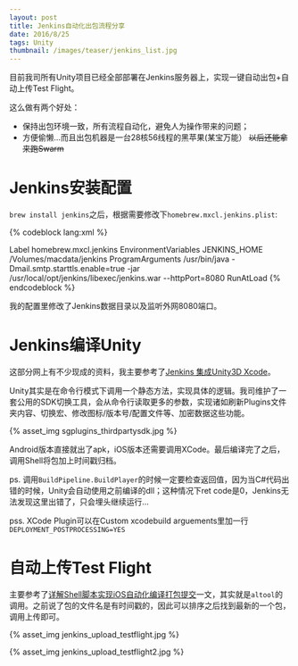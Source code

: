 ```yaml
---
layout: post
title: Jenkins自动化出包流程分享
date: 2016/8/25
tags: Unity
thumbnail: /images/teaser/jenkins_list.jpg
---
```


目前我司所有Unity项目已经全部部署在Jenkins服务器上，实现一键自动出包+自动上传Test Flight。

<!--more-->

这么做有两个好处：

- 保持出包环境一致，所有流程自动化，避免人为操作带来的问题；
- 方便偷懒...而且出包机器是一台28核56线程的黑苹果(某宝万能） ~~以后还能拿来跑Swarm~~

# Jenkins安装配置

`brew install jenkins`之后，根据需要修改下`homebrew.mxcl.jenkins.plist`:

{% codeblock lang:xml %}
<?xml version="1.0" encoding="UTF-8"?>
<!DOCTYPE plist PUBLIC "-//Apple//DTD PLIST 1.0//EN" "http://www.apple.com/DTDs/PropertyList-1.0.dtd">
<plist version="1.0">
  <dict>
    <key>Label</key>
    <string>homebrew.mxcl.jenkins</string>
    <key>EnvironmentVariables</key>
    <dict>
        <key>JENKINS_HOME</key>
        <string>/Volumes/macdata/jenkins</string>
    </dict>
    <key>ProgramArguments</key>
    <array>
      <string>/usr/bin/java</string>
      <string>-Dmail.smtp.starttls.enable=true</string>
      <string>-jar</string>
      <string>/usr/local/opt/jenkins/libexec/jenkins.war</string>
      <string>--httpPort=8080</string>
    </array>
    <key>RunAtLoad</key>
    <true/>
  </dict>
</plist>
{% endcodeblock %}

我的配置里修改了Jenkins数据目录以及监听外网8080端口。

# Jenkins编译Unity

这部分网上有不少现成的资料，我主要参考了[Jenkins 集成Unity3D Xcode](http://www.cnblogs.com/qingjoin/p/3944392.html)。

Unity其实是在命令行模式下调用一个静态方法，实现具体的逻辑。我司维护了一套公用的SDK切换工具，会从命令行读取更多的参数，实现诸如刷新Plugins文件夹内容、切换宏、修改图标/版本号/配置文件等、加密数据这些功能。

{% asset_img sgplugins_thirdpartysdk.jpg %}

Android版本直接就出了apk，iOS版本还需要调用XCode。最后编译完了之后，调用Shell将包加上时间戳归档。

ps. 调用`BuildPipeline.BuildPlayer`的时候一定要检查返回值，因为当C#代码出错的时候，Unity会自动使用之前编译的dll；这种情况下ret code是0，Jenkins无法发现这里出错了，只会埋头继续运行...

pss. XCode Plugin可以在Custom xcodebuild arguements里加一行`DEPLOYMENT_POSTPROCESSING=YES`

# 自动上传Test Flight

主要参考了[详解Shell脚本实现iOS自动化编译打包提交](http://www.jianshu.com/p/bd4c22952e01)一文，其实就是`altool`的调用。之前说了包的文件名是有时间戳的，因此可以排序之后找到最新的一个包，调用上传即可。

{% asset_img jenkins_upload_testflight.jpg %}

{% asset_img jenkins_upload_testflight2.jpg %}
